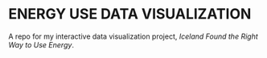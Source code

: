 # ENERGY USE DATA VISUALIZATION

A repo for my interactive data visualization project, *Iceland Found the Right Way to Use Energy*.

